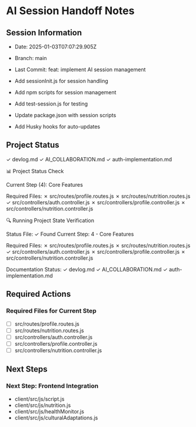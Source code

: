 # AI Session Handoff Notes

## Session Information
- Date: 2025-01-03T07:07:29.905Z
- Branch: main
- Last Commit: feat: implement AI session management

- Add sessionInit.js for session handling

- Add npm scripts for session management

- Add test-session.js for testing

- Update package.json with session scripts

- Add Husky hooks for auto-updates

## Project Status
✓ devlog.md
✓ AI_COLLABORATION.md
✓ auth-implementation.md

📊 Project Status Check

Current Step (4): Core Features

Required Files:
✗ src/routes/profile.routes.js
✗ src/routes/nutrition.routes.js
✓ src/controllers/auth.controller.js
✗ src/controllers/profile.controller.js
✗ src/controllers/nutrition.controller.js

🔍 Running Project State Verification

Status File: ✓ Found
Current Step: 4 - Core Features

Required Files:
✗ src/routes/profile.routes.js
✗ src/routes/nutrition.routes.js
✓ src/controllers/auth.controller.js
✗ src/controllers/profile.controller.js
✗ src/controllers/nutrition.controller.js

Documentation Status:
✓ devlog.md
✓ AI_COLLABORATION.md
✓ auth-implementation.md


## Required Actions
### Required Files for Current Step
- [ ] src/routes/profile.routes.js
- [ ] src/routes/nutrition.routes.js
- [ ] src/controllers/auth.controller.js
- [ ] src/controllers/profile.controller.js
- [ ] src/controllers/nutrition.controller.js

## Next Steps
### Next Step: Frontend Integration
- client/src/js/script.js
- client/src/js/nutrition.js
- client/src/js/healthMonitor.js
- client/src/js/culturalAdaptations.js
